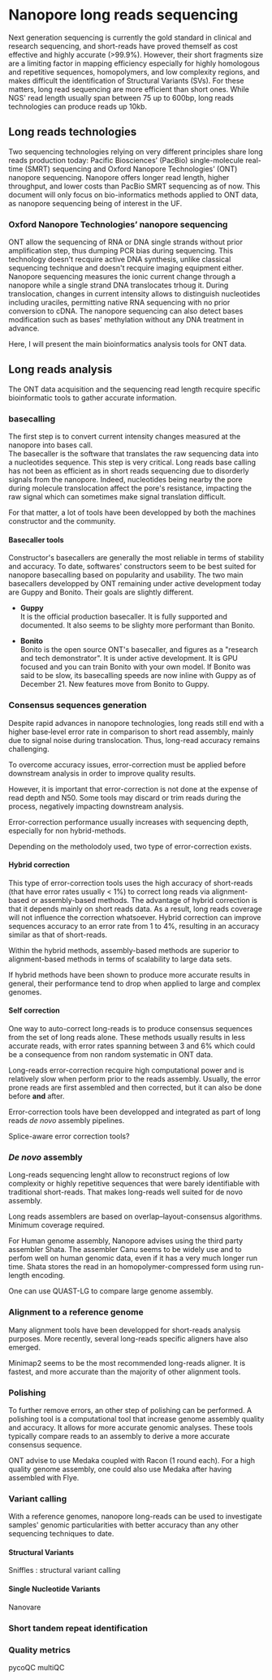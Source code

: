 # Nanopore long reads sequencing

Next generation sequencing is currently the gold standard in clinical and research sequencing, and short-reads have proved themself as cost effective and highly accurate (>99.9%).
However, their short fragments size are a limiting factor in mapping efficiency especially for highly homologous and repetitive sequences, homopolymers, and low complexity regions, and makes difficult the identification of Structural Variants (SVs).
For these matters, long read sequencing are more efficient than short ones.
While NGS' read length usually span between 75 up to 600bp, long reads technologies can produce reads up 10kb. 

## Long reads technologies 
Two sequencing technologies relying on very different principles share long reads production today: Pacific Biosciences’ (PacBio) single-molecule real-time (SMRT) sequencing and Oxford Nanopore Technologies’ (ONT) nanopore sequencing. Nanopore offers longer read length, higher throughput, and lower costs than PacBio SMRT sequencing as of now.
This document will only focus on bio-informatics methods applied to ONT data, as nanopore sequencing being of interest in the UF.

### Oxford Nanopore Technologies’ nanopore sequencing
ONT allow the sequencing of RNA or DNA single strands without prior amplification step, thus dumping PCR bias during sequencing. This technology doesn't recquire active DNA synthesis, unlike classical sequencing technique and doesn't recquire imaging equipment either.   
Nanopore sequencing measures the ionic current change through a nanopore while a single strand DNA translocates trhoug it. During translocation, changes in current intensity allows to distinguish nucleotides including uraciles, permitting native RNA sequencing with no prior conversion to cDNA. The nanopore sequencing can also detect bases modification such as bases' methylation without any DNA treatment in advance.

Here, I will present the main bioinformatics analysis tools for ONT data.


## Long reads analysis
The ONT data acquisition and the sequencing read length recquire specific bioinformatic tools to gather accurate information. 

### basecalling 
The first step is to convert current intensity changes measured at the nanopore into bases call.    
The basecaller is the software that translates the raw sequencing data into a nucleotides sequence. 
This step is very critical. Long reads base calling has not been as efficient as in short reads sequencing due to disorderly signals from the nanopore. Indeed, nucleotides being nearby the pore during molecule translocation affect the pore's resistance, impacting the raw signal which can sometimes make signal translation difficult.

For that matter, a lot of tools have been developped by both the machines constructor and the community. 

#### Basecaller tools 
Constructor's basecallers are generally the most reliable in terms of stability and accuracy. To date, softwares' constructors seem to be best suited for nanopore basecalling based on popularity and usability.
The two main basecallers developped by ONT remaining under active development today are Guppy and Bonito. Their goals are slightly different. 

- **Guppy**   
It is the official production basecaller. It is fully supported and documented. It also seems to be slighty more performant than Bonito.

- **Bonito**    
Bonito is the open source ONT's basecaller, and figures as a "research and tech demonstrator". It is under active development.  It is GPU focused and you can train Bonito with your own model. If Bonito was said to be slow, its basecalling speeds are now inline with Guppy as of December 21.
New features move from Bonito to Guppy. 


### Consensus sequences generation

Despite rapid advances in nanopore technologies, long reads still end with a higher base‐level error rate in comparison to short read assembly, mainly due to signal noise during translocation. Thus, long-read accuracy remains challenging. 

To overcome accuracy issues, error-correction must be applied before downstream analysis in order to improve quality results.     

However, it is important that error-correction is not done at the expense of read depth and N50. Some tools may discard or trim reads during the process, negatively impacting downstream analysis.

Error-correction performance usually increases with sequencing depth, especially for non hybrid-methods.  

Depending on the metholodoly used, two type of error-correction exists.

#### Hybrid correction 
This type of error-correction tools uses the high accuracy of short-reads (that have error rates usually < 1%) to correct long reads via alignment-based or assembly-based methods. 
The advantage of hybrid correction is that it depends mainly on short reads data. As a result, long reads coverage will not influence the correction whatsoever.
Hybrid correction can improve sequences accuracy to an error rate from 1 to 4%, resulting in an accuracy similar as that of short-reads.   

Within the hybrid methods, assembly-based methods are superior to alignment-based methods in terms of scalability to large data sets.

If hybrid methods have been shown to produce more accurate results in general, their performance tend to drop when applied to large and complex genomes.

#### Self correction
One way to auto-correct long-reads is to produce consensus sequences from the set of long reads alone. 
These methods usually results in less accurate reads, with error rates spanning between 3 and 6% which could be a consequence from non random systematic in ONT data.

Long-reads error-correction recquire high computational power and is relatively slow when perform prior to the reads assembly. Usually, the error prone reads are first assembled and then corrected, but it can also be done before **and** after.

Error-correction tools have been developped and integrated as part of long reads *de novo* assembly pipelines.

Splice-aware error correction tools? 

### *De novo* assembly

Long-reads sequencing lenght allow to reconstruct regions of low complexity or highly repetitive sequences that were barely identifiable with traditional short-reads.
That makes long-reads well suited for de novo assembly. 

Long reads assemblers are based on overlap–layout-consensus algorithms.
Minimum coverage required.

For Human genome assembly, Nanopore advises using the third party assembler Shata. 
The assembler Canu seems to be widely use and to perfom well on human genomic data, even if it has a very much longer run time. Shata stores the read in an homopolymer-compressed form using run-length encoding. 


One can use QUAST-LG to compare large genome assembly.

### Alignment to a reference genome
Many alignment tools have been developped for short-reads analysis purposes. More recently, several long-reads specific aligners have also emerged. 

Minimap2 seems to be the most recommended long-reads aligner. It is fastest, and more accurate than the majority of other alignment tools.


### Polishing 
To further remove errors, an other step of polishing can be performed. A polishing tool is a computational tool that increase genome assembly quality and accuracy. It allows for more accurate genomic analyses.
These tools typically compare reads to an assembly to derive a more accurate consensus sequence.

ONT advise to use Medaka coupled with Racon (1 round each).
For a high quality genome assembly, one could also use Medaka after having assembled with Flye. 


### Variant calling 
With a reference genomes, nanopore long-reads can be used to investigate samples' genomic particularities with better accuracy than any other sequencing techniques to date.

#### Structural Variants
Sniffles : structural variant calling 

#### Single Nucleotide Variants
Nanovare

### Short tandem repeat identification 

### Quality metrics
pycoQC 
multiQC










